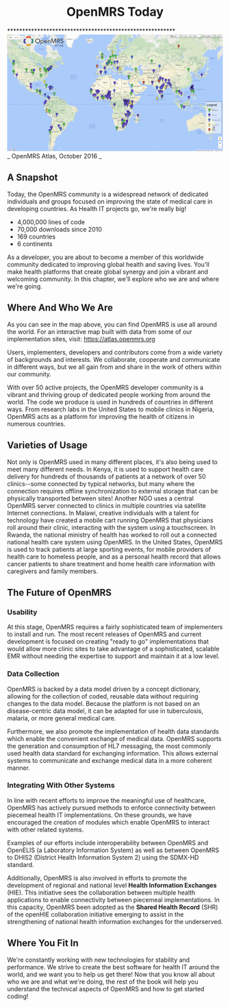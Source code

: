 <center><h1>OpenMRS Today</h1></center>
********************************************************

<center><img src="/assets/openmrs_atlas_2016.png"></center> _ OpenMRS Atlas, October 2016 _

## A Snapshot

Today, the OpenMRS community is a widespread network of dedicated individuals and groups focused on improving the state of medical care in developing countries. As Health IT projects go, we're really big!

* 4,000,000 lines of code
* 70,000 downloads since 2010
* 169 countries
* 6 continents

As a developer, you are about to become a member of this worldwide community dedicated to improving global health and saving lives. You'll make health platforms that create global synergy and join a vibrant and welcoming community. In this chapter, we'll explore who we are and where we're going.

## Where And Who We Are

As you can see in the map above, you can find OpenMRS is use all around the world. For an interactive map built with data from some of our implementation sites, visit: https://atlas.openmrs.org

Users, implementers, developers and contributors come from a wide variety of backgrounds and interests. We collaborate, cooperate and communicate in different ways, but we all gain from and share in the work of others within our community.

With over 50 active projects, the OpenMRS developer community is a vibrant and thriving group of dedicated people working from around the world. The code we produce is used in hundreds of countries in different ways. From research labs in the United States to mobile clinics in Nigeria, OpenMRS acts as a platform for improving the health of citizens in numerous countries.

## Varieties of Usage

Not only is OpenMRS used in many different places, it's also being used to meet many different needs. In Kenya, it is used to support health care delivery for hundreds of thousands of patients at a network of over 50 clinics--some connected by typical networks, but many where the connection requires offline synchronization to external storage that can be physically transported between sites! Another NGO uses a central OpenMRS server connected to clinics in multiple countries via satellite Internet connections. In Malawi, creative individuals with a talent for technology have created a mobile cart running OpenMRS that physicians roll around their clinic, interacting with the system using a touchscreen. In Rwanda, the national ministry of health has worked to roll out a connected national health care system using OpenMRS. In the United States, OpenMRS is used to track patients at large sporting events, for mobile providers of health care to homeless people, and as a personal health record that allows cancer patients to share treatment and home health care information with caregivers and family members.

## The Future of OpenMRS

### Usability

At this stage, OpenMRS requires a fairly sophisticated team of implementers to install and run. The most recent releases of OpenMRS and current development is focused on creating "ready to go" implementations that would allow more clinic sites to take advantage of a sophisticated, scalable EMR without needing the expertise to support and maintain it at a low level.

### Data Collection

OpenMRS is backed by a data model driven by a concept dictionary, allowing for the collection of coded, reusable data without requiring changes to the data model. Because the platform is not based on an disease-centric data model, it can be adapted for use in tuberculosis, malaria, or more general medical care.

Furthermore, we also promote the implementation of health data standards which enable the convenient exchange of medical data. OpenMRS supports the generation and consumption of HL7 messaging, the most commonly used health data standard for exchanging information. This allows external systems to communicate and exchange medical data in a more coherent manner.

### Integrating With Other Systems

In line with recent efforts to improve the meaningful use of healthcare, OpenMRS has actively pursued methods to enforce connectivity between piecemeal health IT implementations. On these grounds, we have encouraged the creation of modules which enable OpenMRS to interact with other related systems.

Examples of our efforts include interoperability between OpenMRS and OpenELIS (a Laboratory Information System) as well as between OpenMRS to DHIS2 (District Health Information System 2) using the SDMX-HD standard.

Additionally, OpenMRS is also involved in efforts to promote the development of regional and national level **Health Information Exchanges** (HIE). This initiative sees the collaboration between multiple health applications to enable connectivity between piecemeal implementations. In this capacity, OpenMRS been adopted as the **Shared Health Record** (SHR) of the openHIE collaboration initiative emerging to assist in the strengthening of national health information exchanges for the underserved.

## Where You Fit In

We're constantly working with new technologies for stability and performance. We strive to create the best software for health IT around the world, and we want you to help us get there! Now that you know all about who we are and what we're doing, the rest of the book will help you understand the technical aspects of OpenMRS and how to get started coding!
